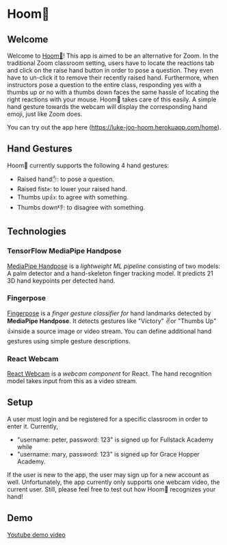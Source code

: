# Hoom👋

## Welcome

Welcome to [Hoom👋](https://luke-joo-hoom.herokuapp.com)! This app is aimed to be an alternative for Zoom. In the traditional Zoom classroom setting, users have to locate the reactions tab and click on the raise hand button in order to pose a question. They even have to un-click it to remove their recently raised hand. Furthermore, when instructors pose a question to the entire class, responding yes with a thumbs up or no with a thumbs down faces the same hassle of locating the right reactions with your mouse. Hoom👋 takes care of this easily. A simple hand gesture towards the webcam will display the corresponding hand emoji, just like Zoom does.

You can try out the app here (https://luke-joo-hoom.herokuapp.com/home).

## Hand Gestures

Hoom👋  currently supports the following 4 hand gestures:

* Raised hand✋: to pose a question.
* Raised fist✊: to lower your raised hand.
* Thumbs up👍: to agree with something.
* Thumbs down👎: to disagree with something.

## Technologies

### TensorFlow MediaPipe Handpose

[MediaPipe Handpose](https://github.com/tensorflow/tfjs-models/tree/master/handpose) is a *lightweight ML pipeline* consisting of two models: A palm detector and a hand-skeleton finger tracking model. It predicts 21 3D hand keypoints per detected hand.

### Fingerpose

[Fingerpose](https://www.npmjs.com/package/fingerpose) is a *finger gesture classifier for* hand landmarks detected by **MediaPipe Handpose**. It detects gestures like "Victory" ✌️or "Thumbs Up" 👍inside a source image or video stream. You can define additional hand gestures using simple gesture descriptions.

### React Webcam

[React Webcam](https://www.npmjs.com/package/react-webcam) is a *webcam component* for React. The hand recognition model takes input from this as a video stream.

## Setup

A user must login and be registered for a specific classroom in order to enter it. Currently,
* "username: peter, password: 123" is signed up for Fullstack Academy while
* "username: mary, password: 123" is signed up for Grace Hopper Academy.

If the user is new to the app, the user may sign up for a new account as well. Unfortunately, the app currently only supports one webcam video, the current user. Still, please feel free to test out how Hoom👋 recognizes your hand!

## Demo

[Youtube demo video]()
